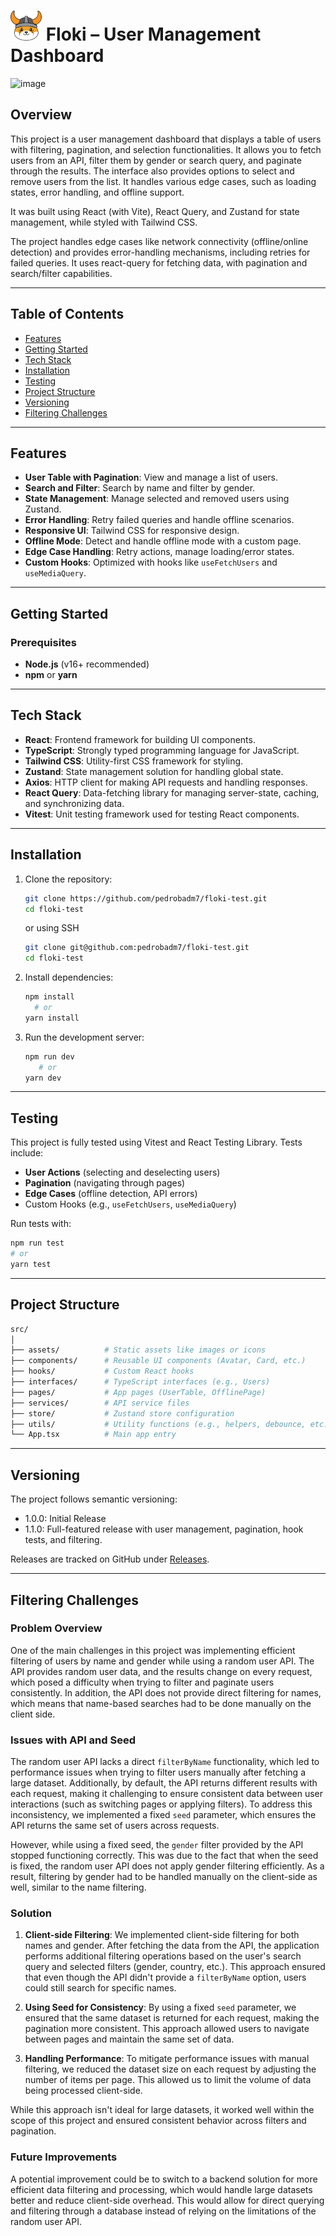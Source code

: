 
<h1>
  <img src="public/assets/images/floki.svg" alt="Project Icon" width="50" >
  <strong>Floki – User Management Dashboard</strong>
</h1>

![image](https://github.com/user-attachments/assets/8f13e429-5be3-4a66-a265-dcbc7e8f9d9a)

## Overview
This project is a user management dashboard that displays a table of users with filtering, pagination, and selection functionalities. It allows you to fetch users from an API, filter them by gender or search query, and paginate through the results. The interface also provides options to select and remove users from the list. It handles various edge cases, such as loading states, error handling, and offline support.

It was built using React (with Vite), React Query, and Zustand for state management, while styled with Tailwind CSS.

The project handles edge cases like network connectivity (offline/online detection) and provides error-handling mechanisms, including retries for failed queries. It uses react-query for fetching data, with pagination and search/filter capabilities.

---

## Table of Contents

- [Features](#features)
- [Getting Started](#getting-started)
- [Tech Stack](#tech-stack)
- [Installation](#installation)
- [Testing](#testing)
- [Project Structure](#project-structure)
- [Versioning](#versioning)
- [Filtering Challenges](#filtering-challenges)

---

## Features

- **User Table with Pagination**: View and manage a list of users.
- **Search and Filter**: Search by name and filter by gender.
- **State Management**: Manage selected and removed users using Zustand.
- **Error Handling**: Retry failed queries and handle offline scenarios.
- **Responsive UI**: Tailwind CSS for responsive design.
- **Offline Mode**: Detect and handle offline mode with a custom page.
- **Edge Case Handling**: Retry actions, manage loading/error states.
- **Custom Hooks**: Optimized with hooks like `useFetchUsers` and `useMediaQuery`.

---

## Getting Started

### Prerequisites

- **Node.js** (v16+ recommended)
- **npm** or **yarn**

---

## Tech Stack

- **React**: Frontend framework for building UI components.
- **TypeScript**: Strongly typed programming language for JavaScript.
- **Tailwind CSS**: Utility-first CSS framework for styling.
- **Zustand**: State management solution for handling global state.
- **Axios**: HTTP client for making API requests and handling responses.
- **React Query**: Data-fetching library for managing server-state, caching, and synchronizing data.
- **Vitest**: Unit testing framework used for testing React components.

---

## Installation

1. Clone the repository:
   ```bash
   git clone https://github.com/pedrobadm7/floki-test.git
   cd floki-test
    ```
   or using SSH
    ```bash
   git clone git@github.com:pedrobadm7/floki-test.git
   cd floki-test
    ```

2. Install dependencies:
    ```bash
    npm install
      # or
    yarn install
    ```

3. Run the development server:
   ```bash
   npm run dev
      # or
   yarn dev
   ```
   
---

## Testing

This project is fully tested using Vitest and React Testing Library. Tests include:
- **User Actions** (selecting and deselecting users)
- **Pagination** (navigating through pages)
- **Edge Cases** (offline detection, API errors)
- Custom Hooks (e.g., ```useFetchUsers```, ```useMediaQuery```)

Run tests with:
```bash
npm run test
# or
yarn test
```

---

## Project Structure

```bash
src/
│
├── assets/          # Static assets like images or icons
├── components/      # Reusable UI components (Avatar, Card, etc.)
├── hooks/           # Custom React hooks
├── interfaces/      # TypeScript interfaces (e.g., Users)
├── pages/           # App pages (UserTable, OfflinePage)
├── services/        # API service files
├── store/           # Zustand store configuration
├── utils/           # Utility functions (e.g., helpers, debounce, etc.)
└── App.tsx          # Main app entry
```

---

## Versioning

The project follows semantic versioning:

- 1.0.0: Initial Release
- 1.1.0: Full-featured release with user management, pagination, hook tests, and filtering.

Releases are tracked on GitHub under [Releases](https://github.com/yourusername/yourproject/releases).

---

## Filtering Challenges

### Problem Overview

One of the main challenges in this project was implementing efficient filtering of users by name and gender while using a random user API. The API provides random user data, and the results change on every request, which posed a difficulty when trying to filter and paginate users consistently. In addition, the API does not provide direct filtering for names, which means that name-based searches had to be done manually on the client side.

### Issues with API and Seed

The random user API lacks a direct `filterByName` functionality, which led to performance issues when trying to filter users manually after fetching a large dataset. Additionally, by default, the API returns different results with each request, making it challenging to ensure consistent data between user interactions (such as switching pages or applying filters). To address this inconsistency, we implemented a fixed `seed` parameter, which ensures the API returns the same set of users across requests.

However, while using a fixed seed, the `gender` filter provided by the API stopped functioning correctly. This was due to the fact that when the seed is fixed, the random user API does not apply gender filtering efficiently. As a result, filtering by gender had to be handled manually on the client-side as well, similar to the name filtering.

### Solution

1. **Client-side Filtering**: We implemented client-side filtering for both names and gender. After fetching the data from the API, the application performs additional filtering operations based on the user's search query and selected filters (gender, country, etc.). This approach ensured that even though the API didn't provide a `filterByName` option, users could still search for specific names.

2. **Using Seed for Consistency**: By using a fixed `seed` parameter, we ensured that the same dataset is returned for each request, making the pagination more consistent. This approach allowed users to navigate between pages and maintain the same set of data.

3. **Handling Performance**: To mitigate performance issues with manual filtering, we reduced the dataset size on each request by adjusting the number of items per page. This allowed us to limit the volume of data being processed client-side.

While this approach isn't ideal for large datasets, it worked well within the scope of this project and ensured consistent behavior across filters and pagination.

### Future Improvements

A potential improvement could be to switch to a backend solution for more efficient data filtering and processing, which would handle large datasets better and reduce client-side overhead. This would allow for direct querying and filtering through a database instead of relying on the limitations of the random user API.
